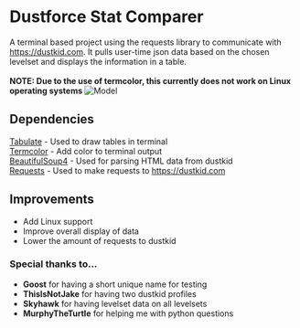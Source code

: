 # Dustforce Stat Comparer
A terminal based project using the requests library to communicate with 
https://dustkid.com. It pulls user-time json data based on the chosen levelset 
and displays the information in a table.<br><br>
**NOTE: Due to the use of termcolor, this currently does not work on Linux 
operating systems**
![Model](https://i.ibb.co/rxDDqx4/Screenshot-2024-01-07-at-10-08-05-AM.png)
## Dependencies
[Tabulate](https://pypi.org/project/tabulate/) - Used to draw tables in 
terminal<br>
[Termcolor](https://pypi.org/project/termcolor/) - Add color to terminal 
output<br>
[BeautifulSoup4](https://pypi.org/project/beautifulsoup4/) - Used for 
parsing HTML data from dustkid<br>
[Requests](https://pypi.org/project/requests/) - Used to make requests to 
https://dustkid.com

## Improvements
* Add Linux support
* Improve overall display of data
* Lower the amount of requests to dustkid

### Special thanks to...
* **Goost** for having a short unique name for testing
* **ThisIsNotJake** for having two dustkid profiles
* **Skyhawk** for having levelset data on all levelsets
* **MurphyTheTurtle** for helping me with python questions
